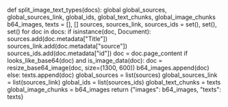 def split_image_text_types(docs):
    global global_sources, global_sources_link, global_ids, global_text_chunks, global_image_chunks
    b64_images, texts = [], []
    sources, sources_link, sources_ids = set(), set(), set()
    for doc in docs:
        if isinstance(doc, Document):
            sources.add(doc.metadata["Title"])
            sources_link.add(doc.metadata["source"])
            sources_ids.add(doc.metadata["id"])
            doc = doc.page_content
        if looks_like_base64(doc) and is_image_data(doc):
            doc = resize_base64_image(doc, size=(1300, 600))
            b64_images.append(doc)
        else:
            texts.append(doc)
    global_sources = list(sources)
    global_sources_link = list(sources_link)
    global_ids = list(sources_ids)
    global_text_chunks = texts
    global_image_chunks = b64_images
    return {"images": b64_images, "texts": texts}
